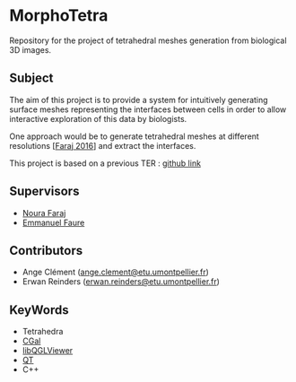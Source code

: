# MorphoTetra
Repository for the project of tetrahedral meshes generation from biological 3D images.

## Subject 
The aim of this project is to provide a system for intuitively generating surface meshes representing the interfaces between cells in order to allow interactive exploration of this data by biologists.

One approach would be to generate tetrahedral meshes at different resolutions [[Faraj 2016](https://www.sciencedirect.com/science/article/abs/pii/S0097849316300620)] and extract the interfaces.

This project is based on a previous TER : [github link](https://github.com/Isnao/TER_GenMaillage) 

## Supervisors
- [Noura Faraj](https://www.lirmm.fr/~nfaraj/)
- [Emmanuel Faure](https://www.lirmm.fr/~efaure/)

## Contributors
- Ange Clément (ange.clement@etu.umontpellier.fr)
- Erwan Reinders (erwan.reinders@etu.umontpellier.fr)

## KeyWords
- Tetrahedra
- [CGal](https://www.cgal.org/download/windows.html)
- [libQGLViewer](http://libqglviewer.com/)
- [QT](https://www.qt.io/)
- C++
